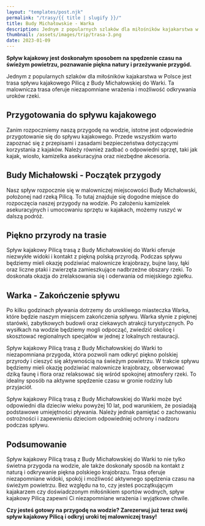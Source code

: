 ```yaml
---
layout: "templates/post.njk"
permalink: "/trasy/{{ title | slugify }}/"
title: Budy Michałowskie - Warka
description: Jednym z popularnych szlaków dla miłośników kajakarstwa w Polsce jest trasa spływu kajakowego Pilicą z Budy Michałowskiej do Warki. Ta malownicza trasa oferuje niezapomniane wrażenia i możliwość odkrywania uroków rzeki.
thumbnail: /assets/images/trip/trasa-3.png
date: 2023-01-09
---
```


**Spływ kajakowy jest doskonałym sposobem na spędzenie czasu na świeżym powietrzu, poznawanie piękna natury i przeżywanie przygód.**

Jednym z popularnych szlaków dla miłośników kajakarstwa w Polsce jest trasa spływu kajakowego Pilicą z Budy Michałowskiej do Warki. Ta malownicza trasa oferuje niezapomniane wrażenia i możliwość odkrywania uroków rzeki.

## Przygotowania do spływu kajakowego
Zanim rozpoczniemy naszą przygodę na wodzie, istotne jest odpowiednie przygotowanie się do spływu kajakowego. Przede wszystkim warto zapoznać się z przepisami i zasadami bezpieczeństwa dotyczącymi korzystania z kajaków. Należy również zadbać o odpowiedni sprzęt, taki jak kajak, wiosło, kamizelka asekuracyjna oraz niezbędne akcesoria.

## Budy Michałowski - Początek przygody
Nasz spływ rozpocznie się w malowniczej miejscowości Budy Michałowski, położonej nad rzeką Pilicą. To tutaj znajduje się dogodne miejsce do rozpoczęcia naszej przygody na wodzie. Po założeniu kamizelek asekuracyjnych i umocowaniu sprzętu w kajakach, możemy ruszyć w dalszą podróż.

## Piękno przyrody na trasie
Spływ kajakowy Pilicą trasą z Budy Michałowskiej do Warki oferuje niezwykłe widoki i kontakt z piękną polską przyrodą. Podczas spływu będziemy mieli okazję podziwiać malownicze krajobrazy, bujne lasy, łąki oraz liczne ptaki i zwierzęta zamieszkujące nadbrzeżne obszary rzeki. To doskonała okazja do zrelaksowania się i oderwania od miejskiego zgiełku.

## Warka - Zakończenie spływu
Po kilku godzinach pływania dotrzemy do urokliwego miasteczka Warka, które będzie naszym miejscem zakończenia spływu. Warka słynie z pięknej starówki, zabytkowych budowli oraz ciekawych atrakcji turystycznych. Po wysiłkach na wodzie będziemy mogli odpocząć, zwiedzić okolicę i skosztować regionalnych specjałów w jednej z lokalnych restauracji.

Spływ kajakowy Pilicą trasą z Budy Michałowskiej do Warki to niezapomniana przygoda, która pozwoli nam odkryć piękno polskiej przyrody i cieszyć się aktywnością na świeżym powietrzu. W trakcie spływu będziemy mieli okazję podziwiać malownicze krajobrazy, obserwować dziką faunę i flora oraz relaksować się wśród spokojnej atmosfery rzeki. To idealny sposób na aktywne spędzenie czasu w gronie rodziny lub przyjaciół.

Spływ kajakowy Pilicą trasą z Budy Michałowskiej do Warki może być odpowiedni dla dzieciw wieku powyżej 10 lat, pod warunkiem, że posiadają podstawowe umiejętności pływania. Należy jednak pamiętać o zachowaniu ostrożności i zapewnieniu dzieciom odpowiedniej ochrony i nadzoru podczas spływu.

## Podsumowanie

Spływ kajakowy Pilicą trasą z Budy Michałowskiej do Warki to nie tylko świetna przygoda na wodzie, ale także doskonały sposób na kontakt z naturą i odkrywanie piękna polskiego krajobrazu. Trasa oferuje niezapomniane widoki, spokój i możliwość aktywnego spędzenia czasu na świeżym powietrzu. Bez względu na to, czy jesteś początkującym kajakarzem czy doświadczonym miłośnikiem sportów wodnych, spływ kajakowy Pilicą zapewni Ci niezapomniane wrażenia i wyjątkowe chwile.

**Czy jesteś gotowy na przygodę na wodzie? Zarezerwuj już teraz swój spływ kajakowy Pilicą i odkryj uroki tej malowniczej trasy!**
